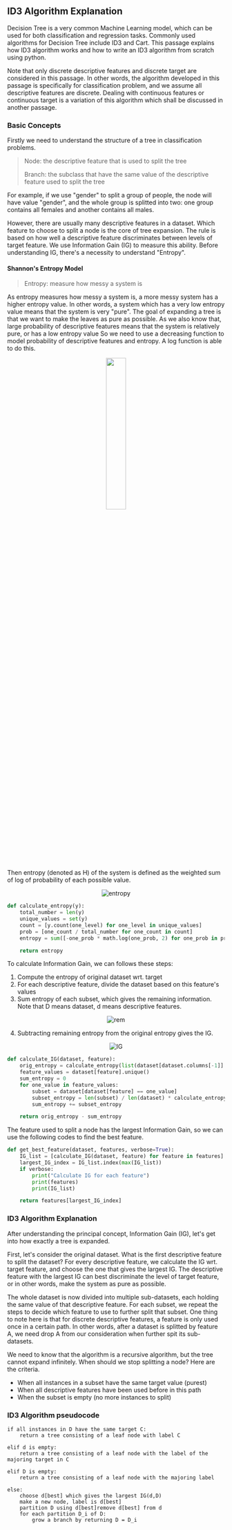 ID3 Algorithm Explanation
-------------------------

Decision Tree is a very common Machine Learning model,
which can be used for both classification and regression tasks.
Commonly used algorithms for Decision Tree include ID3 and Cart.
This passage explains how ID3 algorithm works and
how to write an ID3 algorithm from scratch using python.

Note that only discrete descriptive features and discrete target are considered in this passage.
In other words, the algorithm developed in this passage is specifically for classification problem,
and we assume all descriptive features are discrete.
Dealing with continuous features or continuous target is a variation of this algorithm
which shall be discussed in another passage.

### Basic Concepts

Firstly we need to understand the structure of a tree in classification problems.

> Node: the descriptive feature that is used to split the tree
>
> Branch: the subclass that have the same value of the descriptive feature used to split the tree

For example, if we use "gender" to split a group of people,
the node will have value "gender", and the whole group is splitted into two:
one group contains all females and another contains all males.

However, there are usually many descriptive features in a dataset.
Which feature to choose to split a node is the core of tree expansion.
The rule is based on how well a descriptive feature discriminates between levels of target feature.
We use Information Gain (IG) to measure this ability.
Before understanding IG, there's a necessity to understand "Entropy".

#### Shannon's Entropy Model

> Entropy: measure how messy a system is

As entropy measures how messy a system is,
a more messy system has a higher entropy value.
In other words, a system which has a very low entropy value means that
the system is very "pure".
The goal of expanding a tree is that we want to make the leaves as pure as possible.
As we also know that, large probability of descriptive features means that
the system is relatively pure, or has a low entropy value
So we need to use a decreasing function to model probability of
descriptive features and entropy. A log function is able to do this.

<p align="center"><img src="pictures/graph_log.PNG" width="30%"></p>

Then entropy (denoted as H) of the system is defined as the weighted sum of
log of probability of each possible value.

<p align="center">
<img src="https://latex.codecogs.com/svg.image?H(t)&space;=&space;\sum_{i=l}^{l}(P(t=i)\times&space;log_{2}(P(t=i)))" title="entropy" />
</p>

```python
def calculate_entropy(y):
    total_number = len(y)
    unique_values = set(y)
    count = [y.count(one_level) for one_level in unique_values]
    prob = [one_count / total_number for one_count in count]
    entropy = sum([-one_prob * math.log(one_prob, 2) for one_prob in prob])

    return entropy
```
To calculate Information Gain, we can follows these steps:

1. Compute the entropy of original dataset wrt. target
2. For each descriptive feature, divide the dataset based on this feature's values
3. Sum entropy of each subset, which gives the remaining information. Note that D means dataset, d means descriptive features.

<p align="center">
<img src="https://latex.codecogs.com/svg.image?rem(d,D)&space;=&space;\sum_{l\in&space;level(d)}\frac{|D_{d=l}|}{D}&space;\times&space;H(t,D_{d=l})" title="rem" />
</p>

4. Subtracting remaining entropy from the original entropy gives the IG.

<p align="center">
<img src="https://latex.codecogs.com/svg.image?\bg_white&space;IG(d,G)&space;=&space;H(t,D)&space;-&space;rem(d,D)" title="IG" />
</p>

```python
def calculate_IG(dataset, feature):
    orig_entropy = calculate_entropy(list(dataset[dataset.columns[-1]].values))
    feature_values = dataset[feature].unique()
    sum_entropy = 0
    for one_value in feature_values:
        subset = dataset[dataset[feature] == one_value]
        subset_entropy = len(subset) / len(dataset) * calculate_entropy(list(subset[subset.columns[-1]].values))
        sum_entropy += subset_entropy

    return orig_entropy - sum_entropy
```
The feature used to split a node has the largest Information Gain,
so we can use the following codes to find the best feature.
```python
def get_best_feature(dataset, features, verbose=True):
    IG_list = [calculate_IG(dataset, feature) for feature in features]
    largest_IG_index = IG_list.index(max(IG_list))
    if verbose:
        print("Calculate IG for each feature")
        print(features)
        print(IG_list)

    return features[largest_IG_index]
```
### ID3 Algorithm Explanation

After understanding the principal concept, Information Gain (IG),
let's get into how exactly a tree is expanded.

First, let's consider the original dataset. What is the first descriptive feature to split the dataset?
For every descriptive feature, we calculate the IG wrt. target feature, and choose the one that gives the largest IG.
The descriptive feature with the largest IG can best discriminate the level of target feature,
or in other words, make the system as pure as possible.

The whole dataset is now divided into multiple sub-datasets, each holding the same value of that descriptive feature.
For each subset, we repeat the steps to decide which feature to use to further split that subset.
One thing to note here is that for discrete descriptive features, a feature is only used once in a certain path.
In other words, after a dataset is splitted by feature A, we need drop A from our consideration when further spit its sub-datasets.

We need to know that the algorithm is a recursive algorithm, but the tree cannot expand infinitely.
When should we stop splitting a node? Here are the criteria.

* When all instances in a subset have the same target value (purest)
* When all descriptive features have been used before in this path
* When the subset is empty (no more instances to split)

### ID3 Algorithm pseudocode

```
if all instances in D have the same target C:
    return a tree consisting of a leaf node with label C

elif d is empty:
    return a tree consisting of a leaf node with the label of the majoring target in C

elif D is empty:
    return a tree consisting of a leaf node with the majoring label

else:
    choose d[best] which gives the largest IG(d,D)
    make a new node, label is d[best]  
    partition D using d[best]remove d[best] from d  
    for each partition D_i of D:
        grow a branch by returning D = D_i
```
